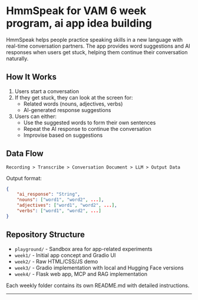 # HmmSpeak for VAM 6 week program, ai app idea building

HmmSpeak helps people practice speaking skills in a new language with real-time conversation partners. The app provides word suggestions and AI responses when users get stuck, helping them continue their conversation naturally.

## How It Works

1. Users start a conversation
2. If they get stuck, they can look at the screen for:
   - Related words (nouns, adjectives, verbs)
   - AI-generated response suggestions
3. Users can either:
   - Use the suggested words to form their own sentences
   - Repeat the AI response to continue the conversation
   - Improvise based on suggestions

## Data Flow

```
Recording > Transcribe > Conversation Document > LLM > Output Data
```

Output format:
```json
{
    "ai_response": "String",
    "nouns": ["word1", "word2", ...],
    "adjectives": ["word1", "word2", ...],
    "verbs": ["word1", "word2", ...]
}
```

## Repository Structure

- `playground/` - Sandbox area for app-related experiments
- `week1/` - Initial app concept and Gradio UI
- `week2/` - Raw HTML/CSS/JS demo
- `week3/` - Gradio implementation with local and Hugging Face versions
- `week4/` - Flask web app, MCP and RAG implementation

Each weekly folder contains its own README.md with detailed instructions.

---